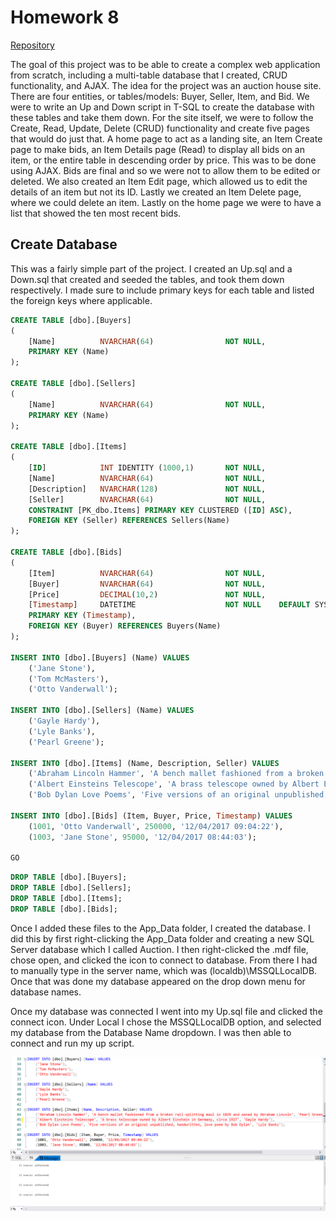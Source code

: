 # Homework 8

[Repository](https://github.com/jhammett15/jhammett15.github.io) 

The goal of this project was to be able to create a complex web application from scratch, including a multi-table database that I created, CRUD functionality, and AJAX. The idea for the project was an auction house site. There are four entities, or tables/models: Buyer, Seller, Item, and Bid. We were to write an Up and Down script in T-SQL to create the database with these tables and take them down. For the site itself, we were to follow the Create, Read, Update, Delete (CRUD) functionality and create five pages that would do just that. A home page to act as a landing site, an Item Create page to make bids, an Item Details page (Read) to display all bids on an item, or the entire table in descending order by price. This was to  be done using AJAX. Bids are final and so we were not to allow them to be edited or deleted. We also created an Item Edit page, which allowed us to edit the details of an item but not its ID. Lastly we created an Item Delete page, where we could delete an item. Lastly on the home page we were to have a list that showed the ten most recent bids.

## Create Database

This was a fairly simple part of the project. I created an Up.sql and a Down.sql that created and seeded the tables, and took them down respectively. I made sure to include primary keys for each table and listed the foreign keys where applicable.

```sql
CREATE TABLE [dbo].[Buyers]
(
    [Name]          NVARCHAR(64)                NOT NULL,
    PRIMARY KEY (Name)
);

CREATE TABLE [dbo].[Sellers]
(
    [Name]          NVARCHAR(64)                NOT NULL,
    PRIMARY KEY (Name)
);

CREATE TABLE [dbo].[Items]
(
    [ID]            INT IDENTITY (1000,1)       NOT NULL,
    [Name]          NVARCHAR(64)                NOT NULL,
    [Description]   NVARCHAR(128)               NOT NULL,
    [Seller]        NVARCHAR(64)                NOT NULL,
    CONSTRAINT [PK_dbo.Items] PRIMARY KEY CLUSTERED ([ID] ASC),
    FOREIGN KEY (Seller) REFERENCES Sellers(Name)
);

CREATE TABLE [dbo].[Bids]
(
    [Item]          NVARCHAR(64)                NOT NULL,
    [Buyer]         NVARCHAR(64)                NOT NULL,
    [Price]         DECIMAL(10,2)               NOT NULL,
    [Timestamp]     DATETIME                    NOT NULL    DEFAULT SYSUTCDATETIME(),
    PRIMARY KEY (Timestamp),
    FOREIGN KEY (Buyer) REFERENCES Buyers(Name)
);

INSERT INTO [dbo].[Buyers] (Name) VALUES
    ('Jane Stone'),
    ('Tom McMasters'),
    ('Otto Vanderwall');
    
INSERT INTO [dbo].[Sellers] (Name) VALUES
    ('Gayle Hardy'),
    ('Lyle Banks'),
    ('Pearl Greene');
    
INSERT INTO [dbo].[Items] (Name, Description, Seller) VALUES
    ('Abraham Lincoln Hammer', 'A bench mallet fashioned from a broken rail-splitting maul in 1829 and owned by Abraham Lincoln', 'Pearl Greene'),
    ('Albert Einsteins Telescope', 'A brass telescope owned by Albert Einstein in Germany, circa 1927', 'Gayle Hardy'),
    ('Bob Dylan Love Poems', 'Five versions of an original unpublished, handwritten, love poem by Bob Dylan', 'Lyle Banks');
    
INSERT INTO [dbo].[Bids] (Item, Buyer, Price, Timestamp) VALUES
    (1001, 'Otto Vanderwall', 250000, '12/04/2017 09:04:22'),
    (1003, 'Jane Stone', 95000, '12/04/2017 08:44:03');
    
GO
```

```sql
DROP TABLE [dbo].[Buyers];
DROP TABLE [dbo].[Sellers];
DROP TABLE [dbo].[Items];
DROP TABLE [dbo].[Bids];
```

Once I added these files to the App_Data folder, I created the database. I did this by first right-clicking the App_Data folder and creating a new SQL Server database which I called Auction. I then right-clicked the .mdf file, chose open, and clicked the icon to connect to database. From there I had to manually type in the server name, which was (localdb)\MSSQLLocalDB. Once that was done my database appeared on the drop down menu for database names.

Once my database was connected I went into my Up.sql file and clicked the connect icon. Under Local I chose the MSSQLLocalDB option, and selected my database from the Database Name dropdown. I was then able to connect and run my up script.

![up](images/up.PNG)